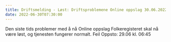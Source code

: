 ```yaml
---
title: Driftsmelding - Løst: Driftsproblemene Online oppslag 30.06.2022
date: 2022-06-30T07:30:00
---
```

Den siste tids problemer med å nå Online oppslag Folkeregisteret skal nå være løst, og tjenesten fungerer normalt. 
Feil Oppsto: 29.06 kl. 06:45
